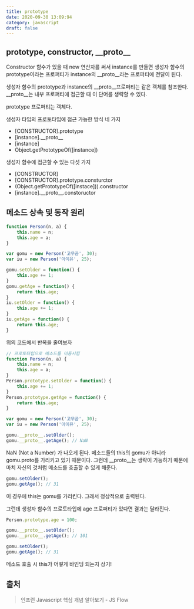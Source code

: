 ```yaml
---
title: prototype
date: 2020-09-30 13:09:94
category: javascript
draft: false
---
```


## prototype, constructor, \_\_proto__

Constructor 함수가 있을 때 new 연산자를 써서 instance를 만들면 생성자 함수의 prototype이라는 프로퍼티가 instance의 __proto__라는 프로퍼티에 전달이 된다.

생성자 함수의 prototype과 instance의 __proto__프로퍼티는 같은 객체를 참조한다.
__proto__는 내부 프로퍼티에 접근할 때 이 단어를 생략할 수 있다.

prototype 프로퍼티는 객체다.

생성자 타입의 프로토타입에 접근 가능한 방식 네 가지
- [CONSTRUCTOR].prototype
- [instance].\_\_proto__
- [instance]
- Object.getPrototypeOf([instance])

생성자 함수에 접근할 수 있는 다섯 가지
- [CONSTRUCTOR]
- [CONSTRUCTOR].prototype.consturctor
- (Object.getPrototypeOf([instace])).constructor
- [instance].\_\_proto__.constoructor


## 메소드 상속 및 동작 원리

```javascript
function Person(n, a) {
    this.name = n;
    this.age = a;
}

var gomu = new Person('고무곰', 30);
var iu = new Person('아이유', 25);

gomu.setOlder = function() {
    this.age += 1;
}
gomu.getAge = function() {
    return this.age;
}
iu.setOlder = function() {
    this.age += 1;
}
iu.getAge = function() {
    return this.age;
}
```
위의 코드에서 반복을 줄여보자

```javascript
// 프로토타입으로 메소드를 이동시킴
function Person(n, a) {
    this.name = n;
    this.age = a;
}
Person.prototype.setOlder = function() {
    this.age += 1;
}
Person.prototype.getAge = function() {
    return this.age;
}

var gomu = new Person('고무곰', 30);
var iu = new Person('아이유', 25);
```

```javascript
gomu.__proto__.setOlder();
gomu.__proto__.getAge(); // NaN
```
NaN (Not a Number) 가 나오게 된다. 메소드들의 this의 gomu가 아니라 gomu.proto를 가리키고 있기 때문이다.
그런데 __proto__는 생략이 가능하기 때문에 마치 자신의 것처럼 메소드를 호출할 수 있게 해준다. 

```javascript
gomu.setOlder();
gomu.getAge(); // 31
```
이 경우에 this는 gomu를 가리킨다. 그래서 정상적으로 출력된다.

그런데 생성자 함수의 프로토타입에 age 프로퍼티가 있다면 결과는 달라진다.
```javascript
Person.prototype.age = 100;

gomu.__proto__.setOlder();
gomu.__proto__.getAge(); // 101

gomu.setOlder();
gomu.getAge(); // 31
```
메소드 호출 시 this가 어떻게 바인딩 되는지 상기!


## 출처
> 인프런 Javascript 핵심 개념 알아보기 - JS Flow